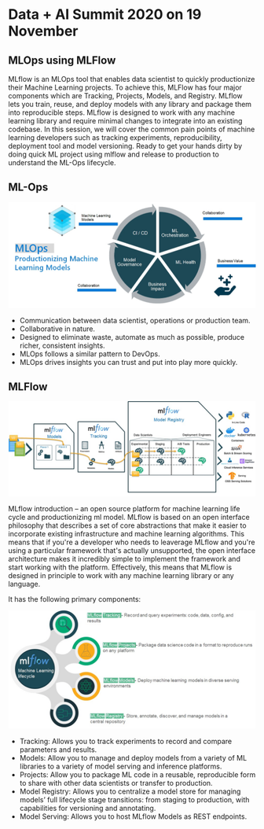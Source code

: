 # Data + AI Summit 2020 on 19 November
## MLOps using MLFlow

MLflow is an MLOps tool that enables data scientist to quickly productionize their Machine Learning projects. To achieve this, MLFlow has four major components which are Tracking, Projects, Models, and Registry. MLflow lets you train, reuse, and deploy models with any library and package them into reproducible steps. MLflow is designed to work with any machine learning library and require minimal changes to integrate into an existing codebase. In this session, we will cover the common pain points of machine learning developers such as tracking experiments, reproducibility, deployment tool and model versioning. Ready to get your hands dirty by doing quick ML project using mlflow and release to production to understand the ML-Ops lifecycle.


## ML-Ops
![MLOps](/Images/mlops.jpg)

* Communication between data scientist, operations or production team.
* Collaborative in nature.
* Designed to eliminate waste, automate as much as possible, produce richer, consistent insights.
* MLOps follows a similar pattern to DevOps.
* MLOps drives insights you can trust and put into play more quickly.

## MLFlow
![MLFlow Workflow](/Images/mlflow_workflow.jpg)

MLflow introduction – an open source platform for machine learning life cycle and productionizing ml model. MLflow is based on an open interface philosophy that describes a set of core abstractions that make it easier to incorporate existing infrastructure and machine learning algorithms. This means that if you're a developer who needs to leaverage MLflow and you're using a particular framework that's actually unsupported, the open interface architecture makes it incredibly simple to implement the framework and start working with the platform. Effectively, this means that MLflow is designed in principle to work with any machine learning library or any language.

It has the following primary components:

![MLFlow](/Images/mlflow.jpg)

* Tracking: Allows you to track experiments to record and compare parameters and results.
* Models: Allow you to manage and deploy models from a variety of ML libraries to a variety of model serving and inference platforms.
* Projects: Allow you to package ML code in a reusable, reproducible form to share with other data scientists or transfer to production.
* Model Registry: Allows you to centralize a model store for managing models’ full lifecycle stage transitions: from staging to production, with capabilities for versioning and annotating.
* Model Serving: Allows you to host MLflow Models as REST endpoints.
